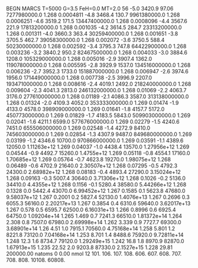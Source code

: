 BEGN
MARCS T=5000 G=3.5 FeH=0.0 MT=2.0
                  56
-5.0 3420.9 97.06 7277980000.0 1.268 0.0004811 
-4.8 3468.4 130.7 9961380000.0 1.268 0.0006251 
-4.6 3519.2 171.5 13447400000.0 1.268 0.0008096 
-4.4 3567.6 221.9 17813200000.0 1.268 0.001035 
-4.2 3614.5 284.7 23313200000.0 1.268 0.001311 
-4.0 3660.3 363.4 30259400000.0 1.268 0.001651 
-3.8 3705.5 462.7 39058300000.0 1.268 0.002072 
-3.6 3750.5 588.4 50230000000.0 1.268 0.002592 
-3.4 3795.3 747.8 64422900000.0 1.268 0.003236 
-3.2 3840.2 950.2 82467500000.0 1.268 0.004033 
-3.0 3884.6 1208.0 105329000000.0 1.268 0.005016 
-2.9 3907.4 1362.0 119078000000.0 1.268 0.005595 
-2.8 3929.9 1537.0 134516000000.0 1.268 0.006236 
-2.7 3952.3 1733.0 151887000000.0 1.268 0.006947 
-2.6 3974.6 1956.0 171449000000.0 1.268 0.007738 
-2.5 3996.9 2207.0 193471000000.0 1.268 0.008616 
-2.4 4019.1 2492.0 218240000000.0 1.268 0.009604 
-2.3 4041.3 2813.0 246132000000.0 1.268 0.01069 
-2.2 4063.7 3176.0 277610000000.0 1.268 0.01189 
-2.1 4086.3 3587.0 313138000000.0 1.268 0.01324 
-2.0 4109.3 4052.0 353333000000.0 1.269 0.01474 
-1.9 4133.0 4578.0 398909000000.0 1.269 0.01641 
-1.8 4157.7 5172.0 450773000000.0 1.269 0.01829 
-1.7 4183.5 5843.0 509903000000.0 1.269 0.02041 
-1.6 4211.1 6599.0 577676000000.0 1.269 0.02279 
-1.5 4240.6 7451.0 655506000000.0 1.269 0.02548 
-1.4 4272.9 8410.0 745603000000.0 1.269 0.02854 
-1.3 4307.9 9487.0 849680000000.0 1.269 0.03199 
-1.2 4346.6 10700.0 970866000000.0 1.269 0.03591 
-1.1 4389.6 12050.0 1.11263e+12 1.269 0.04037 
-1.0 4438.4 13570.0 1.27956e+12 1.269 0.04544 
-0.9 4492.7 15260.0 1.4755e+12 1.269 0.05118 
-0.8 4554.1 17160.0 1.70685e+12 1.269 0.05764 
-0.7 4623.8 19270.0 1.98075e+12 1.268 0.06489 
-0.6 4702.9 21640.0 2.30507e+12 1.268 0.07295 
-0.5 4792.3 24300.0 2.68982e+12 1.268 0.08183 
-0.4 4893.4 27290.0 3.15024e+12 1.268 0.09163 
-0.3 5007.4 30640.0 3.71306e+12 1.268 0.1026 
-0.2 5136.0 34410.0 4.4355e+12 1.268 0.1156 
-0.1 5280.4 38580.0 5.44266e+12 1.268 0.1328 
0.0 5442.4 43070.0 6.99452e+12 1.267 0.1585 
0.1 5623.8 47680.0 9.58037e+12 1.267 0.2001 
0.2 5827.4 52130.0 1.4076e+13 1.267 0.2696 
0.3 6055.3 56160.0 2.20217e+13 1.267 0.3854 
0.4 6310.6 59640.0 3.62017e+13 1.267 0.578 
0.5 6595.7 62500.0 6.16031e+13 1.266 0.8996 
0.6 6925.4 64750.0 1.09204e+14 1.265 1.469 
0.7 7241.3 66510.0 1.81372e+14 1.264 2.308 
0.8 7507.0 67980.0 2.69998e+14 1.262 3.339 
0.9 7727.7 69300.0 3.68901e+14 1.26 4.51 
1.0 7915.1 70560.0 4.75168e+14 1.258 5.801 
1.2 8221.8 73120.0 7.04168e+14 1.253 8.701 
1.4 8488.6 75920.0 9.72811e+14 1.248 12.3 
1.6 8734.7 79120.0 1.29249e+15 1.242 16.8 
1.8 8970.9 82870.0 1.67913e+15 1.235 22.52 
2.0 9203.8 87330.0 2.1527e+15 1.228 29.81 
200000.00
natoms              0      0.00
nmol          12
          101.         106.       107.      108.         606.        607.        608.
          707.         708.       808.    10108.       60808.
